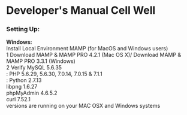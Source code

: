 Developer's Manual Cell Well
======

### Setting Up:


**Windows:** <br>
Install Local Environment MAMP (for MacOS and Windows users)<br>
	1 Download MAMP & MAMP PRO 4.2.1 (Mac OS X)/ Download MAMP & MAMP PRO 3.3.1 (Windows) <br>
	2 Verify MySQL 5.6.35 <br>
		: PHP 5.6.29, 5.6.30, 7.0.14, 7.0.15 & 7.1.1 <br>
		: Python 2.7.13 <br>
    		libpng 1.6.27 <br>
		phpMyAdmin 4.6.5.2 <br>
		curl 7.52.1 <br>
	  versions are running on your MAC OSX and Windows systems
